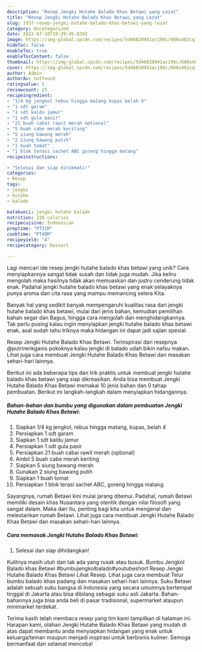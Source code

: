 ```yaml
---
description: "Resep Jengki Hutahe Balado Khas Betawi yang Lezat"
title: "Resep Jengki Hutahe Balado Khas Betawi yang Lezat"
slug: 1937-resep-jengki-hutahe-balado-khas-betawi-yang-lezat
category: Uncategorized
date: 2022-07-18T19:39:26.834Z
image: https://img-global.cpcdn.com/recipes/5d46820941ac198c/680x482cq70/jengki-hutahe-balado-khas-betawi-foto-resep-utama.jpg
hideToc: false
enableToc: true
enableTocContent: false
thumbnail: https://img-global.cpcdn.com/recipes/5d46820941ac198c/680x482cq70/jengki-hutahe-balado-khas-betawi-foto-resep-utama.jpg
cover: https://img-global.cpcdn.com/recipes/5d46820941ac198c/680x482cq70/jengki-hutahe-balado-khas-betawi-foto-resep-utama.jpg
author: Admin
authorAv: notfound
ratingvalue: 5
reviewcount: 25
recipeingredient:
- "1/4 kg jengkol rebus hingga matang kupas belah 4"
- "1 sdt garam"
- "1 sdt kaldu jamur"
- "1 sdt gula pasir"
- "21 buah cabai rawit merah optional"
- "5 buah cabe merah keriting"
- "5 siung bawang merah"
- "2 siung bawang putih"
- "1 buah tomat"
- "1 blok terasi sachet ABC goreng hingga matang"
recipeinstructions:

- "Selesai dan siap dinikmati!"
categories:
- Resep
tags:
- jengki
- hutahe
- balado

katakunci: jengki hutahe balado 
nutrition: 226 calories
recipecuisine: Indonesian
preptime: "PT31M"
cooktime: "PT40M"
recipeyield: "4"
recipecategory: Dessert

---
```





Lagi mencari ide resep jengki hutahe balado khas betawi yang unik? Cara menyiapkannya sangat tidak susah dan tidak juga mudah. Jika keliru mengolah maka hasilnya tidak akan memuaskan dan justru cenderung tidak enak. Padahal jengki hutahe balado khas betawi yang enak selayaknya punya aroma dan cita rasa yang mampu memancing selera Kita.





Banyak hal yang sedikit banyak mempengaruhi kualitas rasa dari jengki hutahe balado khas betawi, mulai dari jenis bahan, kemudian pemilihan bahan segar dan Bagus, hingga cara mengolah dan menghidangkannya. Tak perlu pusing kalau ingin menyiapkan jengki hutahe balado khas betawi enak,      asal sudah tahu triknya maka hidangan ini dapat jadi sajian spesial.














Resep Jengki Hutahe Balado Khas Betawi. Terinspirasi dari resepnya @putrirenkganis pokoknya kalau jengki di balado udah bikin nafsu makan. Lihat juga cara membuat Jengki Hutahe Balado Khas Betawi dan masakan sehari-hari lainnya.






Berikut ini ada beberapa tips dan trik praktis untuk membuat jengki hutahe balado khas betawi yang siap dikreasikan. Anda bisa membuat Jengki Hutahe Balado Khas Betawi memakai 10 jenis bahan dan 0 tahap pembuatan. Berikut ini langkah-langkah dalam menyiapkan hidangannya.

<!--inarticleads1-->

##### Bahan-bahan dan bumbu yang digunakan dalam pembuatan Jengki Hutahe Balado Khas Betawi:

1. Siapkan 1/4 kg jengkol, rebus hingga matang, kupas, belah 4
1. Persiapkan 1 sdt garam
1. Siapkan 1 sdt kaldu jamur
1. Persiapkan 1 sdt gula pasir
1. Persiapkan 21 buah cabai rawit merah (optional)
1. Ambil 5 buah cabe merah keriting
1. Siapkan 5 siung bawang merah
1. Gunakan 2 siung bawang putih
1. Siapkan 1 buah tomat
1. Persiapkan 1 blok terasi sachet ABC, goreng hingga matang


Sayangnya, rumah Betawi kini mulai jarang ditemui. Padahal, rumah Betawi memiliki desain khas Nusantara yang otentik dengan nilai filosofi yang sangat dalam. Maka dari itu, penting bagi kita untuk mengenal dan melestarikan rumah Betawi. Lihat juga cara membuat Jengki Hutahe Balado Khas Betawi dan masakan sehari-hari lainnya. 

<!--inarticleads2-->

##### Cara memasak Jengki Hutahe Balado Khas Betawi:


1. Selesai dan siap dihidangkan!

Kulitnya masih utuh dan tak ada yang rusak atau busuk. Bumbu Jengkol Balado khas Betawi #bumbujengkolbalado#youtubeshort Resep Jengki Hutahe Balado Khas Betawi Lihat Resep. Lihat juga cara membuat Telur bumbu balado khas padang dan masakan sehari-hari lainnya. Suku Betawi adalah sebuah suku bangsa di Indonesia yang secara umumnya bertempat tinggal di Jakarta atau bisa dibilang sebagai suku asli Jakarta. Bahan-bahannya juga bisa anda beli di pasar tradisional, supermarket ataupun minimarket terdekat. 

Terima kasih telah membaca resep yang tim kami tampilkan di halaman ini. Harapan kami, olahan Jengki Hutahe Balado Khas Betawi yang mudah di atas dapat membantu anda menyiapkan hidangan yang enak untuk keluarga/teman maupun menjadi inspirasi untuk berbisnis kuliner. Semoga bermanfaat dan selamat mencoba!
